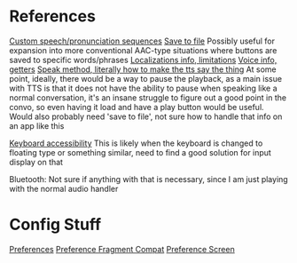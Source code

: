 # References
[Custom speech/pronunciation sequences](https://developer.android.com/reference/android/speech/tts/TextToSpeech#addSpeech(java.lang.CharSequence,%20java.io.File))
[Save to file](https://developer.android.com/reference/android/speech/tts/TextToSpeech#synthesizeToFile(java.lang.CharSequence,%20android.os.Bundle,%20android.os.ParcelFileDescriptor,%20java.lang.String))
    Possibly useful for expansion into more conventional AAC-type situations where buttons are saved to specific words/phrases
[Localizations info, limitations](https://developer.android.com/reference/android/speech/tts/TextToSpeechService)
[Voice info, getters](https://developer.android.com/reference/android/speech/tts/Voice#getFeatures())
[Speak method, literally how to make the tts say the thing](https://developer.android.com/reference/android/speech/tts/TextToSpeech#speak(java.lang.CharSequence,%20int,%20android.os.Bundle,%20java.lang.String))
    At some point, ideally, there would be a way to pause the playback, as a main issue with TTS is that it does not have the ability to pause when speaking like a normal conversation, it's an insane struggle to figure out a good point in the convo, so even having it load and have a play button would be useful. Would also probably need 'save to file', not sure how to handle that info on an app like this

[Keyboard accessibility](https://developer.android.com/reference/android/accessibilityservice/AccessibilityService.SoftKeyboardController.OnShowModeChangedListener)
    This is likely when the keyboard is changed to floating type or something similar, need to find a good solution for input display on that

Bluetooth: Not sure if anything with that is necessary, since I am just playing with the normal audio handler

# Config Stuff

[Preferences](https://developer.android.com/reference/androidx/preference/package-summary)
[Preference Fragment Compat](https://developer.android.com/reference/androidx/preference/PreferenceFragmentCompat#summary)
[Preference Screen](https://developer.android.com/reference/androidx/preference/PreferenceScreen)

